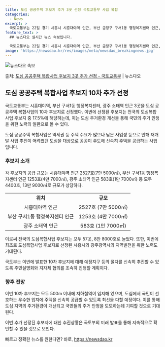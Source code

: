 ```yaml
---
title: 도심 공공주택 후보지 추가 3곳 선정 국토교통부 사업 복합
categories:
  - News
excerpt: >
  국토교통부는 22일 경기 시흥시 시흥대야역 인근, 부산 금정구 구서1동 행정복지센터 인근, 광주 동구 소태역…
feature_text: >
  ## 뉴스다오 실시간 뉴스 속보입니다.

  국토교통부는 22일 경기 시흥시 시흥대야역 인근, 부산 금정구 구서1동 행정복지센터 인근, 광주 동구 소태역…
image: 'https://newsdao.kr/res/images/meta/newsdao_breakingnews.jpg'
---
```


![뉴스다오 속보](https://newsdao.kr/res/images/meta/newsdao_breakingnews.jpg)

<p>출처: <a href="https://newsdao.kr/2865" rel="dofollow">도심 공공주택 복합사업 후보지 3곳 추가 선정 - 국토교통부</a> | 뉴스다오</p>

<h2 data-ke-size="size26">도심 공공주택 복합사업 후보지 10차 추가 선정</h2>
국토교통부는 시흥대야역, 부산 구서1동 행정복지센터, 광주 소태역 인근 3곳을 도심 공공주택 복합사업의 10차 후보지로 선정했다. 이번에 선정된 후보지는 전국의 도심복합사업 후보지 중 17.5%에 해당하는데, 이는 도심 주거환경 개선을 통해 국민의 주거 안정을 위한 노력의 일환으로 볼 수 있다.

<p data-ke-size="size16">도심 공공주택 복합사업은 역세권 등 주택 수요가 많으나 낮은 사업성 등으로 인해 재개발 사업 추진이 어려웠던 도심을 대상으로 공공이 주도해 신속히 주택을 공급하는 사업입니다.</p>

<h3>후보지 소개</h3>
각 후보지의 공급 규모는 시흥대야역 인근 2527호(7만 5000㎡), 부산 구서1동 행정복지센터 인근 1253호(4만 7000㎡), 광주 소태역 인근 583호(1만 7000㎡) 등 모두 4400호, 13만 9000㎡로 규모가 상당하다.

<table>
	<tr>
		<td style="text-align: center; height: 17px;"><b>위치</b></td>
		<td style="text-align: center; height: 17px;"><b>규모</b></td>
	</tr>
	<tr>
		<td style="text-align: center; height: 17px;">시흥대야역 인근</td>
		<td style="text-align: center; height: 17px;">2527호 (7만 5000㎡)</td>
	</tr>
	<tr>
		<td style="text-align: center; height: 17px;">부산 구서1동 행정복지센터 인근</td>
		<td style="text-align: center; height: 17px;">1253호 (4만 7000㎡)</td>
	</tr>
	<tr>
		<td style="text-align: center; height: 17px;">광주 소태역 인근</td>
		<td style="text-align: center; height: 17px;">583호 (1만 7000㎡)</td>
	</tr>
</table>

이로써 전국의 도심복합사업 후보지는 모두 57곳, 8만 8000호로 늘었다. 또한, 이번에 최초로 도심복합사업 후보지로 선정된 시흥시와 광주광역시의 지역발전을 위한 노력도 기대된다.

<p data-ke-size="size16">국토부는 이번에 발표한 10차 후보지에 대해 예정지구 등의 절차를 신속히 추진할 수 있도록 주민설명회와 지자체 협의를 조속히 진행할 계획이다.</p>

<h3>향후 전망</h3>
이번 10차 후보지는 모두 500m 이내에 지하철역이 입지해 있으며, 도심에서 국민이 선호하는 우수한 입지에 주택을 신속히 공급할 수 있도록 최선을 다할 예정이다. 이를 통해 도심 지역의 주거환경이 개선되고 국민들의 주거 안정을 도모하는데 기여할 것으로 기대된다.

이번 추가 선정된 후보지에 대한 추진상황은 국토부의 미래 발표를 통해 지속적으로 확인할 수 있을 것으로 보인다. 

빠르고 정확한 뉴스를 원한다면? 바로, <a href="https://newsdao.kr" rel="dofollow">https://newsdao.kr</a>


    
